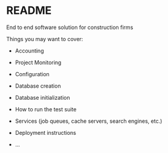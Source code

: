 # README

End to end software solution for construction firms

Things you may want to cover:

* Accounting

* Project Monitoring

* Configuration

* Database creation

* Database initialization

* How to run the test suite

* Services (job queues, cache servers, search engines, etc.)

* Deployment instructions

* ...
